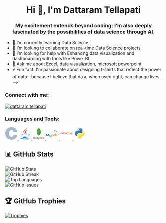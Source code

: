 <h1 align="center">Hi 👋, I'm Dattaram Tellapati</h1>
<h3 align="center">My excitement extends beyond coding; I’m also deeply fascinated by the possibilities of data science through AI.</h3>


- 🌱 I’m currently learning Data Science
- 👯 I’m looking to collaborate on real-time Data Science projects
- 🤔 I’m looking for help with Enhancing data visualization and dashboarding with tools like Power BI 
- 💬 Ask me about Excel, data visualization, microsoft powerpoint
- ⚡ Fun fact:  I'm passionate about designing t-shirts that reflect the power of data—because I believe that data, when used right, can change lives.
-->

<h3 align="left">Connect with me:</h3>
<p align="left">
<a href="https://linkedin.com/in/dattaram tellapati" target="blank"><img align="center" src="https://raw.githubusercontent.com/rahuldkjain/github-profile-readme-generator/master/src/images/icons/Social/linked-in-alt.svg" alt="dattaram tellapati" height="30" width="40" /></a>
</p>

<h3 align="left">Languages and Tools:</h3>
<p align="left"> <a href="https://www.cprogramming.com/" target="_blank" rel="noreferrer"> <img src="https://raw.githubusercontent.com/devicons/devicon/master/icons/c/c-original.svg" alt="c" width="40" height="40"/> </a> <a href="https://www.java.com" target="_blank" rel="noreferrer"> <img src="https://raw.githubusercontent.com/devicons/devicon/master/icons/java/java-original.svg" alt="java" width="40" height="40"/> </a> <a href="https://www.mongodb.com/" target="_blank" rel="noreferrer"> <img src="https://raw.githubusercontent.com/devicons/devicon/master/icons/mongodb/mongodb-original-wordmark.svg" alt="mongodb" width="40" height="40"/> </a> <a href="https://www.mysql.com/" target="_blank" rel="noreferrer"> <img src="https://raw.githubusercontent.com/devicons/devicon/master/icons/mysql/mysql-original-wordmark.svg" alt="mysql" width="40" height="40"/> </a> <a href="https://www.oracle.com/" target="_blank" rel="noreferrer"> <img src="https://raw.githubusercontent.com/devicons/devicon/master/icons/oracle/oracle-original.svg" alt="oracle" width="40" height="40"/> </a> <a href="https://www.python.org" target="_blank" rel="noreferrer"> <img src="https://raw.githubusercontent.com/devicons/devicon/master/icons/python/python-original.svg" alt="python" width="40" height="40"/> </a> </p>

## 📊 GitHub Stats

![GitHub Stats](https://github-readme-stats.vercel.app/api?username=ram07791&show_icons=true&theme=radical&hide_border=false&include_all_commits=true&count_private=true)  
![GitHub Streak](https://streak-stats.demolab.com?user=ram07791&theme=radical&hide_border=false)  
![Top Languages](https://github-readme-stats.vercel.app/api/top-langs/?username=ram07791&theme=radical&hide_border=false&layout=compact)  
![GitHub issues](https://img.shields.io/github/issues/ram07791/ram07791?color=orange&style=flat-square)

## 🏆 GitHub Trophies

[![Trophies](https://github-profile-trophy.vercel.app/?username=ram07791&theme=radical&no-frame=true&no-bg=true&margin-w=5)](https://github.com/ram07791)



